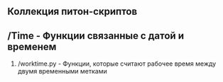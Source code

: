 ## Коллекция питон-скриптов

## /Time - Функции связанные с датой и временем
1. /worktime.py - Функции, которые считают рабочее время между двумя временными метками
